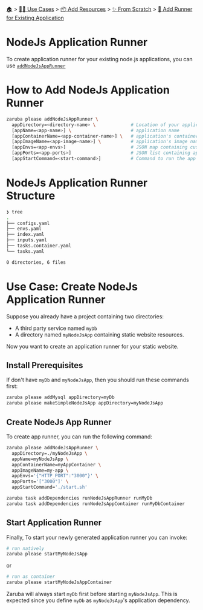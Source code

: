 <!--startTocHeader-->
[🏠](../../../../README.md) > [👷🏽 Use Cases](../../../README.md) > [📦 Add Resources](../../README.md) > [✨ From Scratch](../README.md) > [🏃 Add Runner for Existing Application](README.md)
# NodeJs Application Runner
<!--endTocHeader-->


To create application runner for your existing node.js applications, you can use [`addNodeJsAppRunner`](../../coreTasks/addNodeJsAppRunner.md)

# How to Add NodeJs Application Runner


```bash
zaruba please addNodeJsAppRunner \
  appDirectory=<directory-name> \             # Location of your application. Must be provided
  [appName=<app-name>] \                      # application name
  [appContainerName=<app-container-name>] \   # application's container name
  [appImageName=<app-image-name>] \           # application's image name
  [appEnvs=<app-envs>]                        # JSON map containing custom environments
  [appPorts=<app-ports>]                      # JSON list containing application's ports
  [appStartCommand=<start-command>]           # Command to run the app
```

# NodeJs Application Runner Structure

```bash
❯ tree
.
├── configs.yaml
├── envs.yaml
├── index.yaml
├── inputs.yaml
├── tasks.container.yaml
└── tasks.yaml

0 directories, 6 files

```

# Use Case: Create NodeJs Application Runner

Suppose you already have a project containing two directories:

* A third party service named `myDb`
* A directory named `myNodeJsApp` containing static website resources.

Now you want to create an application runner for your static website.

## Install Prerequisites

If don't have `myDb` and `myNodeJsApp`, then you should run these commands first:

```bash
zaruba please addMysql appDirectory=myDb
zaruba please makeSimpleNodeJsApp appDirectory=myNodeJsApp
```

## Create NodeJs App Runner

To create app runner, you can run the following command:

```bash
zaruba please addNodeJsAppRunner \
  appDirectory=./myNodeJsApp \
  appName=myNodeJsApp \
  appContainerName=myAppContainer \
  appImageName=my-app \
  appEnvs='{"HTTP_PORT":"3000"}' \
  appPorts='["3000"]' \
  appStartCommand='./start.sh'

zaruba task addDependencies runNodeJsAppRunner runMyDb
zaruba task addDependencies runNodeJsAppContainer runMyDbContainer
```


## Start Application Runner

Finally, To start your newly generated application runner you can invoke: 

```bash
# run natively
zaruba please startMyNodeJsApp
```

or

```bash
# run as container
zaruba please startMyNodeJsAppContainer
```

Zaruba will always start `myDb` first before starting `myNodeJsApp`. This is expected since you define `myDb` as `myNodeJsApp`'s application dependency.


<!--startTocSubtopic-->

<!--endTocSubtopic-->